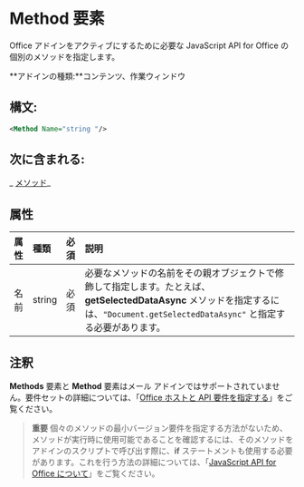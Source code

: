 
# Method 要素
Office アドインをアクティブにするために必要な JavaScript API for Office の個別のメソッドを指定します。

 **アドインの種類:**コンテンツ、作業ウィンドウ


## 構文:


```XML
<Method Name="string "/>
```


## 次に含まれる:

 _ [メソッド](../../reference/manifest/methods.md)_


## 属性



|**属性**|**種類**|**必須**|**説明**|
|:-----|:-----|:-----|:-----|
|名前|string|必須|必要なメソッドの名前をその親オブジェクトで修飾して指定します。たとえば、**getSelectedDataAsync** メソッドを指定するには、`"Document.getSelectedDataAsync"` と指定する必要があります。|

## 注釈

**Methods** 要素と **Method** 要素はメール アドインではサポートされていません。要件セットの詳細については、「[Office ホストと API 要件を指定する](../../docs/overview/specify-office-hosts-and-api-requirements.md#SpecifyRequirementSets_intro)」をご覧ください。


 >**重要** 個々のメソッドの最小バージョン要件を指定する方法がないため、メソッドが実行時に使用可能であることを確認するには、そのメソッドをアドインのスクリプトで呼び出す際に、**if** ステートメントも使用する必要があります。これを行う方法の詳細については、「[JavaScript API for Office について](../../docs/develop/understanding-the-javascript-api-for-office.md#HostAPISupport_UsingIfStatements)」をご覧ください。

